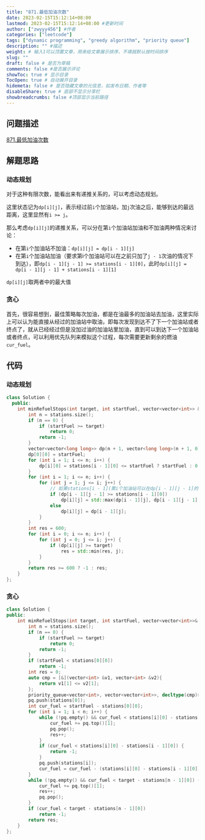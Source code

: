 ```yaml
---
title: "871.最低加油次数"
date: 2023-02-15T15:12:14+08:00
lastmod: 2023-02-15T15:12:14+08:00 #更新时间
author: ["zwyyy456"] #作者
categories: ["leetcode"]
tags: ["dynamic programming", "greedy algorithm", "priority queue"]
description: "" #描述
weight: # 输入1可以顶置文章，用来给文章展示排序，不填就默认按时间排序
slug: ""
draft: false # 是否为草稿
comments: false #是否展示评论
showToc: true # 显示目录
TocOpen: true # 自动展开目录
hidemeta: false # 是否隐藏文章的元信息，如发布日期、作者等
disableShare: true # 底部不显示分享栏
showbreadcrumbs: false #顶部显示当前路径
---
```

## 问题描述
[871.最低加油次数](https://leetcode.cn/problems/minimum-number-of-refueling-stops/)

## 解题思路
### 动态规划
对于这种有限次数，能看出来有递推关系的，可以考虑动态规划。

这里状态记为`dp[i][j]`，表示经过前`i`个加油站，加`j`次油之后，能够到达的最远距离，这里显然有`i >= j`。

那么考虑`dp[i][j]`的递推关系，可以分在第`i`个加油站加油和不加油两种情况来讨论：
- 在第`i`个加油站不加油：`dp[i][j] = dp[i - 1][j]`
- 在第`i`个加油站加油（要求第i个加油站可以在之前只加了`j - 1`次油的情况下到达），即`dp[i - 1][j - 1] >= stations[i - 1][0]`，此时`dp[i][j] = dp[i - 1][j - 1] + stations[i - 1][1]`

`dp[i][j]`取两者中的最大值

### 贪心
首先，很容易想到，最佳策略每次加油，都是在油最多的加油站去加油，这里实际上可以认为能直接从经过的加油站中取油，即每次发现到达不了下一个加油站或者终点了，就从已经经过但是没加过油的加油站里加油，直到可以到达下一个加油站或者终点，可以利用优先队列来模拟这个过程，每次需要更新剩余的燃油`cur_fuel`。


## 代码
### 动态规划
```cpp
class Solution {
  public:
    int minRefuelStops(int target, int startFuel, vector<vector<int>> &stations) {
        int n = stations.size();
        if (n == 0) {
            if (startFuel >= target)
                return 0;
            return -1;
        }
        vector<vector<long long>> dp(n + 1, vector<long long>(n + 1, 0));
        dp[0][0] = startFuel;
        for (int i = 1; i <= n; i++) {
            dp[i][0] = stations[i - 1][0] <= startFuel ? startFuel : 0;
        }
        for (int i = 1; i <= n; i++) {
            for (int j = 1; j <= i; j++) {
                // 如果stations[i - 1](第i个加油站可以在dp[i - 1][j - 1]的情况下到达)
                if (dp[i - 1][j - 1] >= stations[i - 1][0])
                    dp[i][j] = std::max(dp[i - 1][j], dp[i - 1][j - 1] + stations[i - 1][1]);
                else
                    dp[i][j] = dp[i - 1][j];
            }
        }
        int res = 600;
        for (int i = 0; i <= n; i++) {
            for (int j = 0; j <= i; j++) {
                if (dp[i][j] >= target)
                    res = std::min(res, j);
            }
        }
        return res >= 600 ? -1 : res;
    }
};
```

### 贪心
```cpp
class Solution {
public:
    int minRefuelStops(int target, int startFuel, vector<vector<int>>& stations) {
        int n = stations.size();
        if (n == 0) {
            if (startFuel >= target)
                return 0;
            return -1;
        }
        if (startFuel < stations[0][0])
            return -1;
        int res = 0;
        auto cmp = [&](vector<int> &v1, vector<int> &v2){
            return v1[1] <= v2[1];
        };
        priority_queue<vector<int>, vector<vector<int>>, decltype(cmp)> pq(cmp); // 油最多的加油站在堆顶
        pq.push(stations[0]);
        int cur_fuel = startFuel - stations[0][0];
        for (int i = 1; i < n; i++) {
            while (!pq.empty() && cur_fuel < stations[i][0] - stations[i - 1][0]) {
                cur_fuel += pq.top()[1];
                pq.pop();
                res++;
            }
            if (cur_fuel < stations[i][0] - stations[i - 1][0]) {
                return -1;
            }
            pq.push(stations[i]);
            cur_fuel = cur_fuel - (stations[i][0] - stations[i - 1][0]);
        }
        while (!pq.empty() && cur_fuel < target - stations[n - 1][0]) {
            cur_fuel += pq.top()[1];
            res++;
            pq.pop();
        }
        if (cur_fuel < target - stations[n - 1][0])
            return -1;
        return res;
    }
};
```